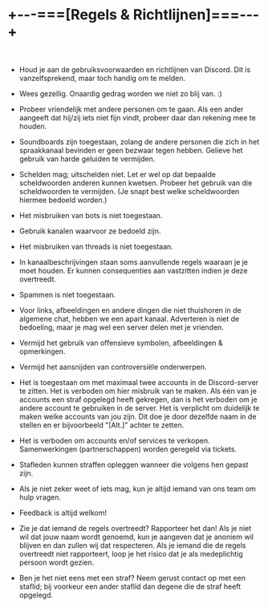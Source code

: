 # +---===[Regels & Richtlijnen]===---+
<br>

- Houd je aan de gebruiksvoorwaarden en richtlijnen van Discord. Dit is vanzelfsprekend, maar toch handig om te melden.

- Wees gezellig. Onaardig gedrag worden we niet zo blij van. :)

- Probeer vriendelijk met andere personen om te gaan. Als een ander aangeeft dat hij/zij iets niet fijn vindt, probeer daar dan rekening mee te houden.

- Soundboards zijn toegestaan, zolang de andere personen die zich in het spraakkanaal bevinden er geen bezwaar tegen hebben. Gelieve het gebruik van harde geluiden te vermijden.

- Schelden mag; uitschelden niet. Let er wel op dat bepaalde scheldwoorden anderen kunnen kwetsen. Probeer het gebruik van die scheldwoorden te vermijden. (Je snapt best welke scheldwoorden hiermee bedoeld worden.)

- Het misbruiken van bots is niet toegestaan.

- Gebruik kanalen waarvoor ze bedoeld zijn.

- Het misbruiken van threads is niet toegestaan.

- In kanaalbeschrijvingen staan soms aanvullende regels waaraan je je moet houden. Er kunnen consequenties aan vastzitten indien je deze overtreedt.

- Spammen is niet toegestaan.

- Voor links, afbeeldingen en andere dingen die niet thuishoren in de algemene chat, hebben we een apart kanaal. Adverteren is niet de bedoeling, maar je mag wel een server delen met je vrienden.

- Vermijd het gebruik van offensieve symbolen, afbeeldingen & opmerkingen.

- Vermijd het aansnijden van controversiële onderwerpen.

- Het is toegestaan om met maximaal twee accounts in de Discord-server te zitten. Het is verboden om hier misbruik van te maken. Als één van je accounts een straf opgelegd heeft gekregen, dan is het verboden om je andere account te gebruiken in de server. Het is verplicht om duidelijk te maken welke accounts van jou zijn. Dit doe je door dezelfde naam in de stellen en er bijvoorbeeld "[Alt.]" achter te zetten.

- Het is verboden om accounts en/of services te verkopen. Samenwerkingen (partnerschappen) worden geregeld via tickets.

- Stafleden kunnen straffen opleggen wanneer die volgens hen gepast zijn.

- Als je niet zeker weet of iets mag, kun je altijd iemand van ons team om hulp vragen.

- Feedback is altijd welkom!

- Zie je dat iemand de regels overtreedt? Rapporteer het dan! Als je niet wil dat jouw naam wordt genoemd, kun je aangeven dat je anoniem wil blijven en dan zullen wij dat respecteren. Als je iemand die de regels overtreedt niet rapporteert, loop je het risico dat je als medeplichtig persoon wordt gezien.

- Ben je het niet eens met een straf? Neem gerust contact op met een staflid; bij voorkeur een ander staflid dan degene die de straf heeft opgelegd.
